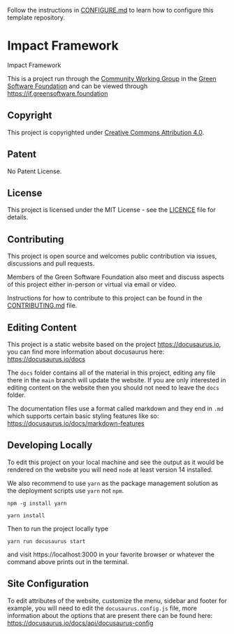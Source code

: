 Follow the instructions in [CONFIGURE.md](CONFIGURE.md) to learn how to configure this template repository.

# Impact Framework

Impact Framework

This is a project run through the [Community Working Group](https://grnsft.org/community-wg) in the [Green Software Foundation](https://greensoftware.foundation) and can be viewed through https://if.greensoftware.foundation

## Copyright
This project is copyrighted under [Creative Commons Attribution 4.0](https://creativecommons.org/licenses/by/4.0/).

## Patent
No Patent License.

## License
This project is licensed under the MIT License - see the [LICENCE](LICENCE) file for details.

## Contributing

This project is open source and welcomes public contribution via issues, discussions and pull requests.

Members of the Green Software Foundation also meet and discuss aspects of this project either in-person or virtual via email or video.

Instructions for how to contribute to this project can be found in the [CONTRIBUTING.md](CONTRIBUTING.md) file.

## Editing Content

This project is a static website based on the project https://docusaurus.io, you can find more information about docusaurus here: https://docusaurus.io/docs

The `docs` folder contains all of the material in this project, editing any file there in the `main` branch will update the website. If you are only interested in editing content on the website then you should not need to leave the `docs` folder.

The documentation files use a format called markdown and they end in `.md` which supports certain basic styling features like so: https://docusaurus.io/docs/markdown-features

## Developing Locally

To edit this project on your local machine and see the output as it would be rendered on the website you will need `node` at least version 14 installed.

We also recommend to use `yarn` as the package management solution as the deployment scripts use `yarn` not `npm`.

`npm -g install yarn`

`yarn install`

Then to run the project locally type

`yarn run docusaurus start`

and visit https://localhost:3000 in your favorite browser or whatever the command above prints out in the terminal.

## Site Configuration

To edit attributes of the website, customize the menu, sidebar and footer for example, you will need to edit the `docusaurus.config.js` file, more information about the options that are present there can be found here: https://docusaurus.io/docs/api/docusaurus-config